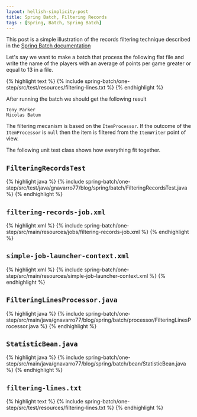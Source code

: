 ```yaml
---
layout: hellish-simplicity-post
title: Spring Batch, Filtering Records
tags : [Spring, Batch, Spring Batch]
---
```


This post is a simple illustration of the records filtering technique 
described in the [Spring Batch documentation](http://docs.spring.io/spring-batch/reference/htmlsingle/#filiteringRecords)

Let's say we want to make a batch that process the following flat file 
and write the name of the players with an average of points per game greater or equal to 13 in a file.

{% highlight text %}
{% include spring-batch/one-step/src/test/resources/filtering-lines.txt %}
{% endhighlight %}

After running the batch we should get the following result

	Tony Parker
	Nicolas Batum

The filtering mecanism is based on the <code>ItemProcessor</code>. 
If the outcome of the <code>ItemProcessor</code> is <code>null</code> then the item is 
filtered from the <code>ItemWriter</code> point of view. 

The following unit test class shows how everything fit together.

## <code>FilteringRecordsTest</code>

{% highlight java %}
{% include spring-batch/one-step/src/test/java/gnavarro77/blog/spring/batch/FilteringRecordsTest.java %}
{% endhighlight %}

## <code>filtering-records-job.xml</code>

{% highlight xml %}
{% include spring-batch/one-step/src/main/resources/jobs/filtering-records-job.xml %}
{% endhighlight %}

## <code>simple-job-launcher-context.xml</code>

{% highlight xml %}
{% include spring-batch/one-step/src/main/resources/simple-job-launcher-context.xml %}
{% endhighlight %}

## <code>FilteringLinesProcessor.java</code>

{% highlight java %}
{% include spring-batch/one-step/src/main/java/gnavarro77/blog/spring/batch/processor/FilteringLinesProcessor.java %}
{% endhighlight %}

## <code>StatisticBean.java</code>

{% highlight java %}
{% include spring-batch/one-step/src/main/java/gnavarro77/blog/spring/batch/bean/StatisticBean.java %}
{% endhighlight %}

## <code>filtering-lines.txt</code>

{% highlight text %}
{% include spring-batch/one-step/src/test/resources/filtering-lines.txt %}
{% endhighlight %}